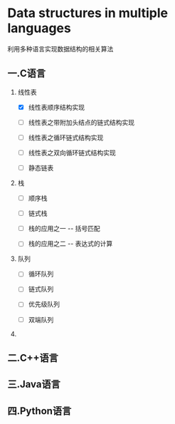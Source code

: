# Data structures in multiple languages
 利用多种语言实现数据结构的相关算法
## 一.C语言
   1. 线性表
      - [x] 线性表顺序结构实现
   
      - [ ] 线性表之带附加头结点的链式结构实现
   
      - [ ] 线性表之循环链式结构实现
   
      - [ ] 线性表之双向循环链式结构实现
      
      - [ ] 静态链表
   2. 栈
      - [ ] 顺序栈
      
      - [ ] 链式栈
      
      - [ ] 栈的应用之一 -- 括号匹配
      
      - [ ] 栈的应用之二 -- 表达式的计算
   3. 队列
      - [ ] 循环队列
      
      - [ ] 链式队列
      
      - [ ] 优先级队列
      
      - [ ] 双端队列
   4. 
## 二.C++语言
## 三.Java语言
## 四.Python语言
